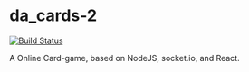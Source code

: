 # da_cards-2

[![Build Status](https://travis-ci.org/AnthyG/da_cards-2.svg?branch=master)](https://travis-ci.org/AnthyG/da_cards-2)

A Online Card-game, based on NodeJS, socket.io, and React.
